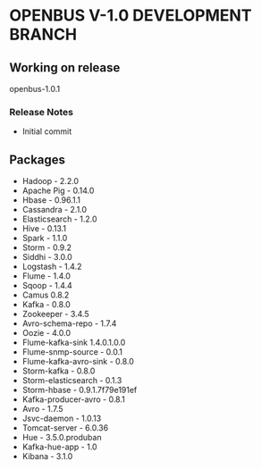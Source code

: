 # OPENBUS V-1.0 DEVELOPMENT BRANCH

## Working on release
  openbus-1.0.1

### Release Notes
  - Initial commit

## Packages
- Hadoop - 2.2.0
- Apache Pig - 0.14.0  
- Hbase - 0.96.1.1
- Cassandra - 2.1.0
- Elasticsearch - 1.2.0
- Hive - 0.13.1
- Spark - 1.1.0
- Storm - 0.9.2
- Siddhi - 3.0.0
- Logstash - 1.4.2
- Flume - 1.4.0
- Sqoop - 1.4.4
- Camus 0.8.2
- Kafka - 0.8.0
- Zookeeper - 3.4.5
- Avro-schema-repo - 1.7.4
- Oozie - 4.0.0
- Flume-kafka-sink 1.4.0.1.0.0
- Flume-snmp-source - 0.0.1
- Flume-kafka-avro-sink - 0.8.0
- Storm-kafka - 0.8.0
- Storm-elasticsearch - 0.1.3
- Storm-hbase - 0.9.1.7f79e191ef
- Kafka-producer-avro - 0.8.1
- Avro - 1.7.5
- Jsvc-daemon - 1.0.13
- Tomcat-server - 6.0.36
- Hue - 3.5.0.produban
- Kafka-hue-app - 1.0
- Kibana - 3.1.0
